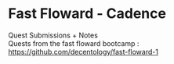 # Fast Floward - Cadence

Quest Submissions + Notes \
Quests from the fast floward bootcamp : https://github.com/decentology/fast-floward-1
